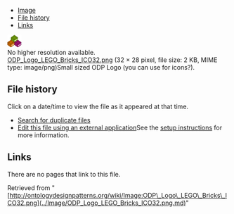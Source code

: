 * [Image](../Image/ODP_Logo_LEGO_Bricks_ICO32.png.md#file)
* [File history](../Image/ODP_Logo_LEGO_Bricks_ICO32.png.md#filehistory)
* [Links](../Image/ODP_Logo_LEGO_Bricks_ICO32.png.md#filelinks)

[![Image:ODP Logo LEGO Bricks ICO32.png](../images/f/f6/ODP_Logo_LEGO_Bricks_ICO32.png)](../images/f/f6/ODP_Logo_LEGO_Bricks_ICO32.png)  
No higher resolution available.  
[ODP\_Logo\_LEGO\_Bricks\_ICO32.png](../images/f/f6/ODP_Logo_LEGO_Bricks_ICO32.png)‎ (32 × 28 pixel, file size: 2 KB, MIME type: image/png)Small sized ODP Logo (you can use for icons?).




## File history

Click on a date/time to view the file as it appeared at that time.



  
* [Search for duplicate files](http://ontologydesignpatterns.org/wiki/Special:FileDuplicateSearch/ODP_Logo_LEGO_Bricks_ICO32.png "Special:FileDuplicateSearch/ODP Logo LEGO Bricks ICO32.png")
* [Edit this file using an external application](http://ontologydesignpatterns.org/wiki/index.php?title=Image:ODP_Logo_LEGO_Bricks_ICO32.png&action=edit&externaledit=true&mode=file "Image:ODP Logo LEGO Bricks ICO32.png")See the [setup instructions](http://www.mediawiki.org/wiki/Manual:External_editors "http://www.mediawiki.org/wiki/Manual:External_editors") for more information.

## Links



There are no pages that link to this file.




Retrieved from "[http://ontologydesignpatterns.org/wiki/Image:ODP\_Logo\_LEGO\_Bricks\_ICO32.png](../Image/ODP_Logo_LEGO_Bricks_ICO32.png.md)"